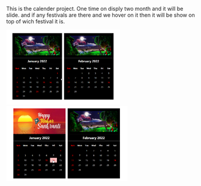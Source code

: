 This is the calender project. One time on disply two month and it will be slide. and if any festivals are there and we hover on it then it will be show on top of wich festival it is. 
<p>
<img src="./project-images/calender1.png" height="200px"/>
  <br>
<img src="./project-images/calender2.png" height="200px"/>
</p>
